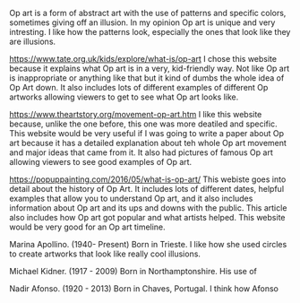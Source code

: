 Op art is a form of abstract art with the use of patterns and specific colors, sometimes giving off an illusion. In my opinion Op art is unique and very intresting. I like how the patterns look, especially the ones that look like they are illusions.

https://www.tate.org.uk/kids/explore/what-is/op-art
I chose this website because it explains what Op art is in a very, kid-friendly way. Not like Op art is inappropriate or anything like that but it kind of dumbs the whole idea of Op Art down. It also includes lots of different examples of different Op artworks allowing viewers to get to see what Op art looks like.

https://www.theartstory.org/movement-op-art.htm
I like this website because, unlike the one before, this one was more deatiled and specific. This website would be very useful if I was going to write a paper about Op art because it has a detailed explanation about teh whole Op art movement and major ideas that came from it. It also had pictures of famous Op art allowing viewers to see good examples of Op art.

https://popuppainting.com/2016/05/what-is-op-art/
This webiste goes into detail about the history of Op Art. It includes lots of different dates, helpful examples that allow you to understand Op art, and it also includes information about Op art and its ups and downs with the public. This article also includes how Op art got popular and what artists helped. This website would be very good for an Op art timeline.

Marina Apollino. (1940- Present) Born in Trieste.
I like how she used circles to create artworks that look like really cool illusions. 

Michael Kidner. (1917 - 2009) Born in Northamptonshire.
His use of 

Nadir Afonso. (1920 - 2013) Born in Chaves, Portugal.
I think how Afonso 
